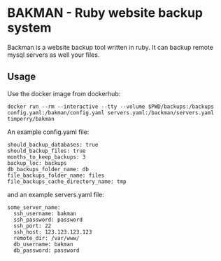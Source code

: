 # BAKMAN - Ruby website backup system
Backman is a website backup tool written in ruby. It can backup remote mysql servers as well your files.

## Usage

Use the docker image from dockerhub:
```
docker run --rm --interactive --tty --volume $PWD/backups:/backups config.yaml:/bakman/config.yaml servers.yaml:/backman/servers.yaml timperry/bakman
```

An example config.yaml file:
```
should_backup_databases: true
should_backup_files: true
months_to_keep_backups: 3
backup_loc: backups
db_backups_folder_name: db
file_backups_folder_name: files
file_backups_cache_directory_name: tmp
```

and an example servers.yaml file:
```
some_server_name:
  ssh_username: bakman
  ssh_password: password
  ssh_port: 22
  ssh_host: 123.123.123.123
  remote_dir: /var/www/
  db_username: bakman
  db_password: password
```